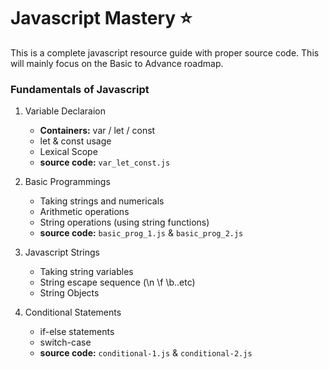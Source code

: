 # Javascript Mastery :star:

This is a complete javascript resource guide with proper source code. This will mainly focus on the Basic to Advance roadmap.

### Fundamentals of Javascript

1. Variable Declaraion
    - **Containers:** var / let / const
    - let & const usage
    - Lexical Scope
    - **source code:** ```var_let_const.js```

2. Basic Programmings
    - Taking strings and numericals
    - Arithmetic operations
    - String operations (using string functions)
    - **source code:** ```basic_prog_1.js``` &  ```basic_prog_2.js```


3. Javascript Strings
    - Taking string variables
    - String escape sequence (\n \f \b..etc)
    - String Objects

4. Conditional Statements
    - if-else statements
    - switch-case
    - **source code:** ```conditional-1.js``` &  ```conditional-2.js```